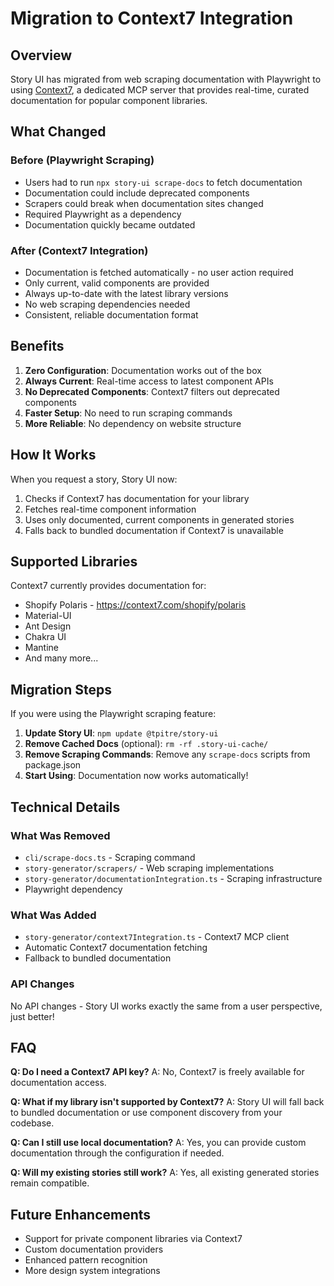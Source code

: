 # Migration to Context7 Integration

## Overview

Story UI has migrated from web scraping documentation with Playwright to using [Context7](https://context7.com/), a dedicated MCP server that provides real-time, curated documentation for popular component libraries.

## What Changed

### Before (Playwright Scraping)
- Users had to run `npx story-ui scrape-docs` to fetch documentation
- Documentation could include deprecated components
- Scrapers could break when documentation sites changed
- Required Playwright as a dependency
- Documentation quickly became outdated

### After (Context7 Integration)
- Documentation is fetched automatically - no user action required
- Only current, valid components are provided
- Always up-to-date with the latest library versions
- No web scraping dependencies needed
- Consistent, reliable documentation format

## Benefits

1. **Zero Configuration**: Documentation works out of the box
2. **Always Current**: Real-time access to latest component APIs
3. **No Deprecated Components**: Context7 filters out deprecated components
4. **Faster Setup**: No need to run scraping commands
5. **More Reliable**: No dependency on website structure

## How It Works

When you request a story, Story UI now:

1. Checks if Context7 has documentation for your library
2. Fetches real-time component information
3. Uses only documented, current components in generated stories
4. Falls back to bundled documentation if Context7 is unavailable

## Supported Libraries

Context7 currently provides documentation for:

- Shopify Polaris - https://context7.com/shopify/polaris
- Material-UI
- Ant Design
- Chakra UI
- Mantine
- And many more...

## Migration Steps

If you were using the Playwright scraping feature:

1. **Update Story UI**: `npm update @tpitre/story-ui`
2. **Remove Cached Docs** (optional): `rm -rf .story-ui-cache/`
3. **Remove Scraping Commands**: Remove any `scrape-docs` scripts from package.json
4. **Start Using**: Documentation now works automatically!

## Technical Details

### What Was Removed
- `cli/scrape-docs.ts` - Scraping command
- `story-generator/scrapers/` - Web scraping implementations
- `story-generator/documentationIntegration.ts` - Scraping infrastructure
- Playwright dependency

### What Was Added
- `story-generator/context7Integration.ts` - Context7 MCP client
- Automatic Context7 documentation fetching
- Fallback to bundled documentation

### API Changes
No API changes - Story UI works exactly the same from a user perspective, just better!

## FAQ

**Q: Do I need a Context7 API key?**
A: No, Context7 is freely available for documentation access.

**Q: What if my library isn't supported by Context7?**
A: Story UI will fall back to bundled documentation or use component discovery from your codebase.

**Q: Can I still use local documentation?**
A: Yes, you can provide custom documentation through the configuration if needed.

**Q: Will my existing stories still work?**
A: Yes, all existing generated stories remain compatible.

## Future Enhancements

- Support for private component libraries via Context7
- Custom documentation providers
- Enhanced pattern recognition
- More design system integrations
